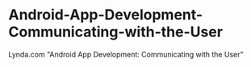 # Android-App-Development-Communicating-with-the-User
Lynda.com "Android App Development: Communicating with the User"
